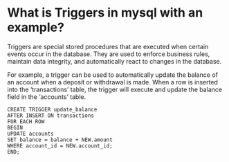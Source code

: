 # What is Triggers in mysql with an example?

Triggers are special stored procedures that are executed when certain events occur in the database. They are used to enforce business rules, maintain data integrity, and automatically react to changes in the database.

For example, a trigger can be used to automatically update the balance of an account when a deposit or withdrawal is made. When a row is inserted into the ‘transactions’ table, the trigger will execute and update the balance field in the ‘accounts’ table.

```
CREATE TRIGGER update_balance 
AFTER INSERT ON transactions
FOR EACH ROW
BEGIN
UPDATE accounts
SET balance = balance + NEW.amount
WHERE account_id = NEW.account_id;
END;
```
